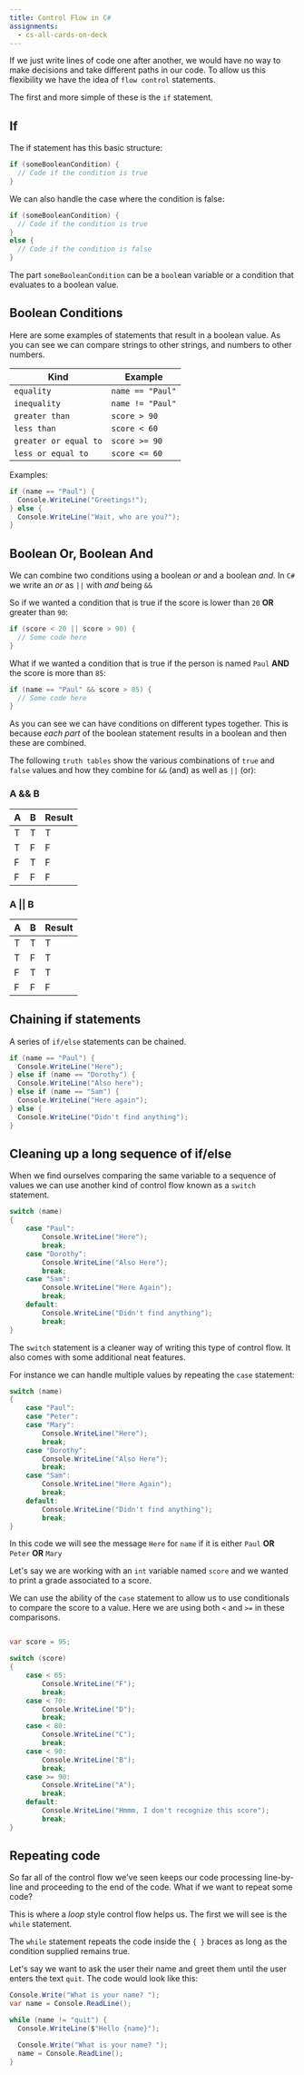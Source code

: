 ```yaml
---
title: Control Flow in C#
assignments:
  - cs-all-cards-on-deck
---
```


If we just write lines of code one after another, we would have no way to make
decisions and take different paths in our code. To allow us this flexibility we
have the idea of `flow control` statements.

The first and more simple of these is the `if` statement.

## If

The if statement has this basic structure:

```csharp
if (someBooleanCondition) {
  // Code if the condition is true
}
```

We can also handle the case where the condition is false:

```csharp
if (someBooleanCondition) {
  // Code if the condition is true
}
else {
  // Code if the condition is false
}
```

The part `someBooleanCondition` can be a `bool`ean variable or a condition that
evaluates to a boolean value.

## Boolean Conditions

Here are some examples of statements that result in a boolean value. As you can
see we can compare strings to other strings, and numbers to other numbers.

| Kind                  | Example          |
| --------------------- | ---------------- |
| `equality`            | `name == "Paul"` |
| `inequality`          | `name != "Paul"` |
| `greater than`        | `score > 90`     |
| `less than`           | `score < 60`     |
| `greater or equal to` | `score >= 90`    |
| `less or equal to`    | `score <= 60`    |

Examples:

```csharp
if (name == "Paul") {
  Console.WriteLine("Greetings!");
} else {
  Console.WriteLine("Wait, who are you?");
}
```

## Boolean Or, Boolean And

We can combine two conditions using a boolean _or_ and a boolean _and_. In `C#`
we write an _or_ as `||` with _and_ being `&&`

So if we wanted a condition that is true if the score is lower than `20` **OR**
greater than `90`:

```csharp
if (score < 20 || score > 90) {
  // Some code here
}
```

What if we wanted a condition that is true if the person is named `Paul` **AND**
the score is more than `85`:

```csharp
if (name == "Paul" && score > 85) {
  // Some code here
}
```

As you can see we can have conditions on different types together. This is
because _each part_ of the boolean statement results in a boolean and then these
are combined.

The following `truth tables` show the various combinations of `true` and `false`
values and how they combine for `&&` (and) as well as `||` (or):

### A && B

| A   | B   | Result |
| --- | --- | ------ |
| T   | T   | T      |
| T   | F   | F      |
| F   | T   | F      |
| F   | F   | F      |

### A || B

| A   | B   | Result |
| --- | --- | ------ |
| T   | T   | T      |
| T   | F   | T      |
| F   | T   | T      |
| F   | F   | F      |

## Chaining if statements

A series of `if/else` statements can be chained.

```csharp
if (name == "Paul") {
  Console.WriteLine("Here");
} else if (name == "Dorothy") {
  Console.WriteLine("Also here");
} else if (name == "Sam") {
  Console.WriteLine("Here again");
} else {
  Console.WriteLine("Didn't find anything");
}
```

## Cleaning up a long sequence of if/else

When we find ourselves comparing the same variable to a sequence of values we
can use another kind of control flow known as a `switch` statement.

```csharp
switch (name)
{
    case "Paul":
        Console.WriteLine("Here");
        break;
    case "Dorothy":
        Console.WriteLine("Also Here");
        break;
    case "Sam":
        Console.WriteLine("Here Again");
        break;
    default:
        Console.WriteLine("Didn't find anything");
        break;
}
```

The `switch` statement is a cleaner way of writing this type of control flow. It
also comes with some additional neat features.

For instance we can handle multiple values by repeating the `case` statement:

```csharp
switch (name)
{
    case "Paul":
    case "Peter":
    case "Mary":
        Console.WriteLine("Here");
        break;
    case "Dorothy":
        Console.WriteLine("Also Here");
        break;
    case "Sam":
        Console.WriteLine("Here Again");
        break;
    default:
        Console.WriteLine("Didn't find anything");
        break;
}
```

In this code we will see the message `Here` for `name` if it is either `Paul`
**OR** `Peter` **OR** `Mary`

Let's say we are working with an `int` variable named `score` and we wanted to
print a grade associated to a score.

We can use the ability of the `case` statement to allow us to use conditionals
to compare the score to a value. Here we are using both `<` and `>=` in these
comparisons.

```csharp

var score = 95;

switch (score)
{
    case < 65:
        Console.WriteLine("F");
        break;
    case < 70:
        Console.WriteLine("D");
        break;
    case < 80:
        Console.WriteLine("C");
        break;
    case < 90:
        Console.WriteLine("B");
        break;
    case >= 90:
        Console.WriteLine("A");
        break;
    default:
        Console.WriteLine("Hmmm, I don't recognize this score");
        break;
}
```

## Repeating code

So far all of the control flow we've seen keeps our code processing line-by-line
and proceeding to the end of the code. What if we want to repeat some code?

This is where a _loop_ style control flow helps us. The first we will see is the
`while` statement.

The `while` statement repeats the code inside the `{ }` braces as long as the
condition supplied remains true.

Let's say we want to ask the user their name and greet them until the user
enters the text `quit`. The code would look like this:

```csharp
Console.Write("What is your name? ");
var name = Console.ReadLine();

while (name != "quit") {
  Console.WriteLine($"Hello {name}");

  Console.Write("What is your name? ");
  name = Console.ReadLine();
}
```
